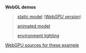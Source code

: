 **WebGL demos**

> [static model](https://schaban.github.io/h2j/webgl_basic_geo.html) (*[WebGPU version](https://glebnovodran.github.io/webgpu/webgpu_basic_geo.html)*)
> 
> [animated model](https://schaban.github.io/h2j/webgl_skin_geo.html)
>
> [environment lighting](https://schaban.github.io/h2j/webgl_sh_pano.html) 



[WebGPU sources for these example](https://github.com/glebnovodran/hbin2json_webgpu/tree/main/smp/webgpu)


